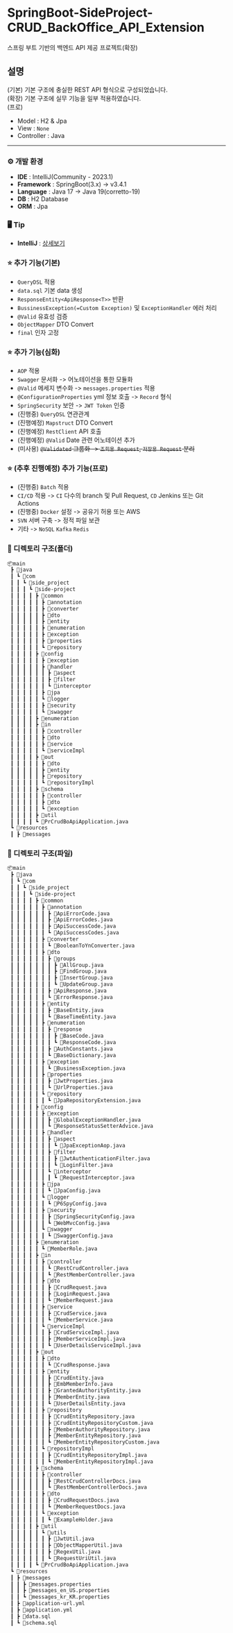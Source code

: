 # SpringBoot-SideProject-CRUD_BackOffice_API_Extension
스프링 부트 기반의 백엔드 API 제공 프로젝트(확장)

## 설명
(기본) 기본 구조에 충실한 REST API 형식으로 구성되었습니다.<br>
(확장) 기본 구조에 실무 기능을 일부 적용하였습니다.<br>
(프로) 
- Model : H2 & Jpa
- View : `None`
- Controller : Java

---

### ⚙️ 개발 환경
- **IDE** : IntelliJ(Community - 2023.1)
- **Framework** : SpringBoot(3.x) -> v3.4.1
- **Language** : Java 17 -> Java 19(corretto-19)
- **DB** : H2 Database
- **ORM** : Jpa

### 🖥️ Tip
- **IntelliJ** : <a href="https://github.com/shoon0615/side-project/blob/master/README/IntelliJ.md">상세보기</a>

### ⭐️ 추가 기능(기본)
- `QueryDSL` 적용
- `data.sql` 기본 data 생성
- `ResponseEntity<ApiResponse<T>>` 반환
- `BussinessException(=Custom Exception)` 및 `ExceptionHandler` 에러 처리
- `@Valid` 유효성 검증
- `ObjectMapper` DTO Convert
- `final` 인자 고정

### ⭐️ 추가 기능(심화)
- `AOP` 적용
- `Swagger` 문서화 -> 어노테이션을 통한 모듈화
- `@Valid` 메세지 변수화 -> `messages.properties` 적용
- `@ConfigurationProperties` yml 정보 호출 -> `Record` 형식
- `SpringSecurity` 보안 -> `JWT Token` 인증
- (진행중) `QueryDSL` 연관관계
- (진행예정) `Mapstruct` DTO Convert
- (진행예정) `RestClient` API 호출
- (진행예정) `@Valid` Date 관련 어노테이션 추가
- (미사용) ~~`@Validated` 그룹화 -> `조회용 Request`, `저장용 Request` 분리~~

### ⭐️ (추후 진행예정) 추가 기능(프로)
- (진행중) `Batch` 적용
- `CI/CD` 적용 -> `CI` 다수의 branch 및 Pull Request, `CD` Jenkins 또는 Git Actions
- (진행중) `Docker` 설정 -> 공유기 허용 또는 AWS
- `SVN` 서버 구축 -> 정적 파일 보관
- 기타 -> `NoSQL` `Kafka` `Redis`

### 📂 디렉토리 구조(폴더)
```bash
📦main
 ┣ 📂java
 ┃ ┗ 📂com
 ┃ ┃ ┗ 📂side_project
 ┃ ┃ ┃ ┗ 📂side-project
 ┃ ┃ ┃ ┃ ┣ 📂common
 ┃ ┃ ┃ ┃ ┃ ┣ 📂annotation
 ┃ ┃ ┃ ┃ ┃ ┣ 📂converter
 ┃ ┃ ┃ ┃ ┃ ┣ 📂dto
 ┃ ┃ ┃ ┃ ┃ ┣ 📂entity
 ┃ ┃ ┃ ┃ ┃ ┣ 📂enumeration
 ┃ ┃ ┃ ┃ ┃ ┣ 📂exception
 ┃ ┃ ┃ ┃ ┃ ┣ 📂properties
 ┃ ┃ ┃ ┃ ┃ ┗ 📂repository
 ┃ ┃ ┃ ┃ ┣ 📂config
 ┃ ┃ ┃ ┃ ┃ ┣ 📂exception
 ┃ ┃ ┃ ┃ ┃ ┣ 📂handler
 ┃ ┃ ┃ ┃ ┃ ┃ ┣ 📂aspect
 ┃ ┃ ┃ ┃ ┃ ┃ ┣ 📂filter
 ┃ ┃ ┃ ┃ ┃ ┃ ┗ 📂interceptor
 ┃ ┃ ┃ ┃ ┃ ┣ 📂jpa
 ┃ ┃ ┃ ┃ ┃ ┗ 📂logger
 ┃ ┃ ┃ ┃ ┃ ┣ 📂security
 ┃ ┃ ┃ ┃ ┃ ┗ 📂swagger
 ┃ ┃ ┃ ┃ ┣ 📂enumeration
 ┃ ┃ ┃ ┃ ┣ 📂in
 ┃ ┃ ┃ ┃ ┃ ┣ 📂controller
 ┃ ┃ ┃ ┃ ┃ ┣ 📂dto
 ┃ ┃ ┃ ┃ ┃ ┣ 📂service
 ┃ ┃ ┃ ┃ ┃ ┗ 📂serviceImpl
 ┃ ┃ ┃ ┃ ┣ 📂out
 ┃ ┃ ┃ ┃ ┃ ┣ 📂dto
 ┃ ┃ ┃ ┃ ┃ ┣ 📂entity
 ┃ ┃ ┃ ┃ ┃ ┣ 📂repository
 ┃ ┃ ┃ ┃ ┃ ┗ 📂repositoryImpl
 ┃ ┃ ┃ ┃ ┣ 📂schema
 ┃ ┃ ┃ ┃ ┃ ┣ 📂controller
 ┃ ┃ ┃ ┃ ┃ ┣ 📂dto
 ┃ ┃ ┃ ┃ ┃ ┗ 📂exception
 ┃ ┃ ┃ ┃ ┣ 📂util
 ┃ ┃ ┃ ┃ ┗ 📜PrCrudBoApiApplication.java
 ┗ 📂resources
 ┃ ┣ 📂messages
```

### 📜 디렉토리 구조(파일)
```bash
📦main
 ┣ 📂java
 ┃ ┗ 📂com
 ┃ ┃ ┗ 📂side_project
 ┃ ┃ ┃ ┗ 📂side-project
 ┃ ┃ ┃ ┃ ┣ 📂common
 ┃ ┃ ┃ ┃ ┃ ┣ 📂annotation
 ┃ ┃ ┃ ┃ ┃ ┃ ┣ 📜ApiErrorCode.java
 ┃ ┃ ┃ ┃ ┃ ┃ ┣ 📜ApiErrorCodes.java
 ┃ ┃ ┃ ┃ ┃ ┃ ┣ 📜ApiSuccessCode.java
 ┃ ┃ ┃ ┃ ┃ ┃ ┗ 📜ApiSuccessCodes.java
 ┃ ┃ ┃ ┃ ┃ ┣ 📂converter
 ┃ ┃ ┃ ┃ ┃ ┃ ┗ 📜BooleanToYnConverter.java
 ┃ ┃ ┃ ┃ ┃ ┣ 📂dto
 ┃ ┃ ┃ ┃ ┃ ┃ ┣ 📂groups
 ┃ ┃ ┃ ┃ ┃ ┃ ┃ ┣ 📜AllGroup.java
 ┃ ┃ ┃ ┃ ┃ ┃ ┃ ┣ 📜FindGroup.java
 ┃ ┃ ┃ ┃ ┃ ┃ ┃ ┣ 📜InsertGroup.java
 ┃ ┃ ┃ ┃ ┃ ┃ ┃ ┗ 📜UpdateGroup.java
 ┃ ┃ ┃ ┃ ┃ ┃ ┣ 📜ApiResponse.java
 ┃ ┃ ┃ ┃ ┃ ┃ ┗ 📜ErrorResponse.java
 ┃ ┃ ┃ ┃ ┃ ┣ 📂entity
 ┃ ┃ ┃ ┃ ┃ ┃ ┣ 📜BaseEntity.java
 ┃ ┃ ┃ ┃ ┃ ┃ ┗ 📜BaseTimeEntity.java
 ┃ ┃ ┃ ┃ ┃ ┣ 📂enumeration
 ┃ ┃ ┃ ┃ ┃ ┃ ┣ 📂response
 ┃ ┃ ┃ ┃ ┃ ┃ ┃ ┣ 📜BaseCode.java
 ┃ ┃ ┃ ┃ ┃ ┃ ┃ ┗ 📜ResponseCode.java
 ┃ ┃ ┃ ┃ ┃ ┃ ┣ 📜AuthConstants.java
 ┃ ┃ ┃ ┃ ┃ ┃ ┗ 📜BaseDictionary.java
 ┃ ┃ ┃ ┃ ┃ ┣ 📂exception
 ┃ ┃ ┃ ┃ ┃ ┃ ┗ 📜BusinessException.java
 ┃ ┃ ┃ ┃ ┃ ┣ 📂properties
 ┃ ┃ ┃ ┃ ┃ ┃ ┣ 📜JwtProperties.java
 ┃ ┃ ┃ ┃ ┃ ┃ ┗ 📜UrlProperties.java
 ┃ ┃ ┃ ┃ ┃ ┗ 📂repository
 ┃ ┃ ┃ ┃ ┃ ┃ ┗ 📜JpaRepositoryExtension.java
 ┃ ┃ ┃ ┃ ┣ 📂config
 ┃ ┃ ┃ ┃ ┃ ┣ 📂exception
 ┃ ┃ ┃ ┃ ┃ ┃ ┣ 📜GlobalExceptionHandler.java
 ┃ ┃ ┃ ┃ ┃ ┃ ┗ 📜ResponseStatusSetterAdvice.java
 ┃ ┃ ┃ ┃ ┃ ┣ 📂handler
 ┃ ┃ ┃ ┃ ┃ ┃ ┣ 📂aspect
 ┃ ┃ ┃ ┃ ┃ ┃ ┃ ┗ 📜JpaExceptionAop.java
 ┃ ┃ ┃ ┃ ┃ ┃ ┣ 📂filter
 ┃ ┃ ┃ ┃ ┃ ┃ ┃ ┣ 📜JwtAuthenticationFilter.java
 ┃ ┃ ┃ ┃ ┃ ┃ ┃ ┗ 📜LoginFilter.java
 ┃ ┃ ┃ ┃ ┃ ┃ ┗ 📂interceptor
 ┃ ┃ ┃ ┃ ┃ ┃ ┃ ┗ 📜RequestInterceptor.java
 ┃ ┃ ┃ ┃ ┃ ┣ 📂jpa
 ┃ ┃ ┃ ┃ ┃ ┃ ┗ 📜JpaConfig.java
 ┃ ┃ ┃ ┃ ┃ ┗ 📂logger
 ┃ ┃ ┃ ┃ ┃ ┃ ┗ 📜P6SpyConfig.java
 ┃ ┃ ┃ ┃ ┃ ┣ 📂security
 ┃ ┃ ┃ ┃ ┃ ┃ ┣ 📜SpringSecurityConfig.java
 ┃ ┃ ┃ ┃ ┃ ┃ ┗ 📜WebMvcConfig.java
 ┃ ┃ ┃ ┃ ┃ ┗ 📂swagger
 ┃ ┃ ┃ ┃ ┃ ┃ ┗ 📜SwaggerConfig.java
 ┃ ┃ ┃ ┃ ┣ 📂enumeration
 ┃ ┃ ┃ ┃ ┃ ┗ 📜MemberRole.java
 ┃ ┃ ┃ ┃ ┣ 📂in
 ┃ ┃ ┃ ┃ ┃ ┣ 📂controller
 ┃ ┃ ┃ ┃ ┃ ┃ ┗ 📜RestCrudController.java
 ┃ ┃ ┃ ┃ ┃ ┃ ┗ 📜RestMemberController.java
 ┃ ┃ ┃ ┃ ┃ ┣ 📂dto
 ┃ ┃ ┃ ┃ ┃ ┃ ┣ 📜CrudRequest.java
 ┃ ┃ ┃ ┃ ┃ ┃ ┣ 📜LoginRequest.java
 ┃ ┃ ┃ ┃ ┃ ┃ ┗ 📜MemberRequest.java
 ┃ ┃ ┃ ┃ ┃ ┣ 📂service
 ┃ ┃ ┃ ┃ ┃ ┃ ┣ 📜CrudService.java
 ┃ ┃ ┃ ┃ ┃ ┃ ┗ 📜MemberService.java
 ┃ ┃ ┃ ┃ ┃ ┗ 📂serviceImpl
 ┃ ┃ ┃ ┃ ┃ ┃ ┣ 📜CrudServiceImpl.java
 ┃ ┃ ┃ ┃ ┃ ┃ ┣ 📜MemberServiceImpl.java
 ┃ ┃ ┃ ┃ ┃ ┃ ┗ 📜UserDetailsServiceImpl.java
 ┃ ┃ ┃ ┃ ┣ 📂out
 ┃ ┃ ┃ ┃ ┃ ┣ 📂dto
 ┃ ┃ ┃ ┃ ┃ ┃ ┗ 📜CrudResponse.java
 ┃ ┃ ┃ ┃ ┃ ┣ 📂entity
 ┃ ┃ ┃ ┃ ┃ ┃ ┣ 📜CrudEntity.java
 ┃ ┃ ┃ ┃ ┃ ┃ ┣ 📜EmbMemberInfo.java
 ┃ ┃ ┃ ┃ ┃ ┃ ┣ 📜GrantedAuthorityEntity.java
 ┃ ┃ ┃ ┃ ┃ ┃ ┣ 📜MemberEntity.java
 ┃ ┃ ┃ ┃ ┃ ┃ ┗ 📜UserDetailsEntity.java
 ┃ ┃ ┃ ┃ ┃ ┣ 📂repository
 ┃ ┃ ┃ ┃ ┃ ┃ ┣ 📜CrudEntityRepository.java
 ┃ ┃ ┃ ┃ ┃ ┃ ┣ 📜CrudEntityRepositoryCustom.java
 ┃ ┃ ┃ ┃ ┃ ┃ ┣ 📜MemberAuthorityRepository.java
 ┃ ┃ ┃ ┃ ┃ ┃ ┣ 📜MemberEntityRepository.java
 ┃ ┃ ┃ ┃ ┃ ┃ ┗ 📜MemberEntityRepositoryCustom.java
 ┃ ┃ ┃ ┃ ┃ ┗ 📂repositoryImpl
 ┃ ┃ ┃ ┃ ┃ ┃ ┣ 📜CrudEntityRepositoryImpl.java
 ┃ ┃ ┃ ┃ ┃ ┃ ┗ 📜MemberEntityRepositoryImpl.java
 ┃ ┃ ┃ ┃ ┣ 📂schema
 ┃ ┃ ┃ ┃ ┃ ┣ 📂controller
 ┃ ┃ ┃ ┃ ┃ ┃ ┣ 📜RestCrudControllerDocs.java
 ┃ ┃ ┃ ┃ ┃ ┃ ┗ 📜RestMemberControllerDocs.java
 ┃ ┃ ┃ ┃ ┃ ┣ 📂dto
 ┃ ┃ ┃ ┃ ┃ ┃ ┣ 📜CrudRequestDocs.java
 ┃ ┃ ┃ ┃ ┃ ┃ ┗ 📜MemberRequestDocs.java
 ┃ ┃ ┃ ┃ ┃ ┗ 📂exception
 ┃ ┃ ┃ ┃ ┃ ┃ ┗ 📜ExampleHolder.java
 ┃ ┃ ┃ ┃ ┣ 📂util
 ┃ ┃ ┃ ┃ ┃ ┗ 📂utils
 ┃ ┃ ┃ ┃ ┃ ┃ ┣ 📜JwtUtil.java
 ┃ ┃ ┃ ┃ ┃ ┃ ┣ 📜ObjectMapperUtil.java
 ┃ ┃ ┃ ┃ ┃ ┃ ┣ 📜RegexUtil.java
 ┃ ┃ ┃ ┃ ┃ ┃ ┗ 📜RequestUriUtil.java
 ┃ ┃ ┃ ┃ ┗ 📜PrCrudBoApiApplication.java
 ┗ 📂resources
 ┃ ┣ 📂messages
 ┃ ┃ ┣ 📜messages.properties
 ┃ ┃ ┣ 📜messages_en_US.properties
 ┃ ┃ ┗ 📜messages_kr_KR.properties
 ┃ ┣ 📜application-url.yml
 ┃ ┣ 📜application.yml
 ┃ ┣ 📜data.sql
 ┃ ┗ 📜schema.sql
```
